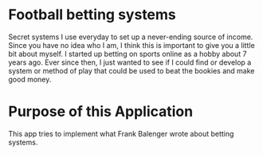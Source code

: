 # Football betting systems

Secret systems I use everyday to set up a never-ending source of income. Since you have no idea who I am, I think this is important to give you a little bit about myself. I started up betting on sports online as a hobby about 7 years ago. Ever since then, I just wanted to see if I could find or develop a system or method of play that could be used to beat the bookies and make good money.

# Purpose of this Application
This app tries to implement what Frank Balenger wrote about betting systems.
